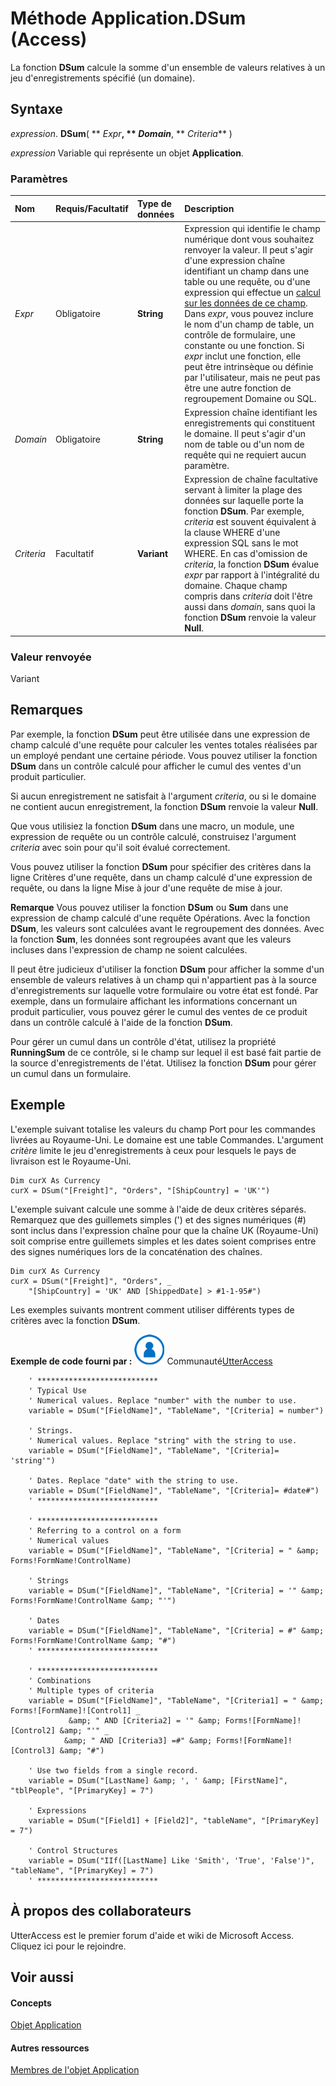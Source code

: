 
# Méthode Application.DSum (Access)

La fonction  **DSum** calcule la somme d'un ensemble de valeurs relatives à un jeu d'enregistrements spécifié (un domaine).


## Syntaxe

 _expression_. **DSum**( ** _Expr_**, ** _Domain_**, ** _Criteria_** )

 _expression_ Variable qui représente un objet **Application**.


### Paramètres



|**Nom**|**Requis/Facultatif**|**Type de données**|**Description**|
|:-----|:-----|:-----|:-----|
| _Expr_|Obligatoire|**String**|Expression qui identifie le champ numérique dont vous souhaitez renvoyer la valeur. Il peut s'agir d'une expression chaîne identifiant un champ dans une table ou une requête, ou d'une expression qui effectue un [calcul sur les données de ce champ](http://msdn.microsoft.com/library/73c27d1c-0a3c-03e4-c17c-337133d7b316%28Office.15%29.aspx). Dans  _expr_, vous pouvez inclure le nom d'un champ de table, un contrôle de formulaire, une constante ou une fonction. Si  _expr_ inclut une fonction, elle peut être intrinsèque ou définie par l'utilisateur, mais ne peut pas être une autre fonction de regroupement Domaine ou SQL.|
| _Domain_|Obligatoire|**String**|Expression chaîne identifiant les enregistrements qui constituent le domaine. Il peut s'agir d'un nom de table ou d'un nom de requête qui ne requiert aucun paramètre.|
| _Criteria_|Facultatif|**Variant**|Expression de chaîne facultative servant à limiter la plage des données sur laquelle porte la fonction  **DSum**. Par exemple, _criteria_ est souvent équivalent à la clause WHERE d'une expression SQL sans le mot WHERE. En cas d'omission de _criteria_, la fonction  **DSum** évalue _expr_ par rapport à l'intégralité du domaine. Chaque champ compris dans _criteria_ doit l'être aussi dans _domain_, sans quoi la fonction  **DSum** renvoie la valeur **Null**.|

### Valeur renvoyée

Variant


## Remarques

Par exemple, la fonction  **DSum** peut être utilisée dans une expression de champ calculé d'une requête pour calculer les ventes totales réalisées par un employé pendant une certaine période. Vous pouvez utiliser la fonction **DSum** dans un contrôle calculé pour afficher le cumul des ventes d'un produit particulier.

Si aucun enregistrement ne satisfait à l'argument  _criteria_, ou si le domaine ne contient aucun enregistrement, la fonction  **DSum** renvoie la valeur **Null**.

Que vous utilisiez la fonction  **DSum** dans une macro, un module, une expression de requête ou un contrôle calculé, construisez l'argument _criteria_ avec soin pour qu'il soit évalué correctement.

Vous pouvez utiliser la fonction  **DSum** pour spécifier des critères dans la ligne Critères d'une requête, dans un champ calculé d'une expression de requête, ou dans la ligne Mise à jour d'une requête de mise à jour.


 **Remarque**  Vous pouvez utiliser la fonction  **DSum** ou **Sum** dans une expression de champ calculé d'une requête Opérations. Avec la fonction **DSum**, les valeurs sont calculées avant le regroupement des données. Avec la fonction **Sum**, les données sont regroupées avant que les valeurs incluses dans l'expression de champ ne soient calculées.

Il peut être judicieux d'utiliser la fonction  **DSum** pour afficher la somme d'un ensemble de valeurs relatives à un champ qui n'appartient pas à la source d'enregistrements sur laquelle votre formulaire ou votre état est fondé. Par exemple, dans un formulaire affichant les informations concernant un produit particulier, vous pouvez gérer le cumul des ventes de ce produit dans un contrôle calculé à l'aide de la fonction **DSum**.

Pour gérer un cumul dans un contrôle d'état, utilisez la propriété  **RunningSum** de ce contrôle, si le champ sur lequel il est basé fait partie de la source d'enregistrements de l'état. Utilisez la fonction **DSum** pour gérer un cumul dans un formulaire.


## Exemple

L'exemple suivant totalise les valeurs du champ Port pour les commandes livrées au Royaume-Uni. Le domaine est une table Commandes. L'argument  _critère_ limite le jeu d'enregistrements à ceux pour lesquels le pays de livraison est le Royaume-Uni.


```
Dim curX As Currency 
curX = DSum("[Freight]", "Orders", "[ShipCountry] = 'UK'")
```

L'exemple suivant calcule une somme à l'aide de deux critères séparés. Remarquez que des guillemets simples (') et des signes numériques (#) sont inclus dans l'expression chaîne pour que la chaîne UK (Royaume-Uni) soit comprise entre guillemets simples et les dates soient comprises entre des signes numériques lors de la concaténation des chaînes.




```
Dim curX As Currency 
curX = DSum("[Freight]", "Orders", _ 
    "[ShipCountry] = 'UK' AND [ShippedDate] > #1-1-95#")
```



Les exemples suivants montrent comment utiliser différents types de critères avec la fonction  **DSum**.

 **Exemple de code fourni par :**
![Icône de membre de la communauté](images/8b9774c4-6c97-470e-b3a2-56d8f786444c.png) Communauté[UtterAccess](http://www.utteraccess.com)




```
    ' ***************************
    ' Typical Use
    ' Numerical values. Replace "number" with the number to use.
    variable = DSum("[FieldName]", "TableName", "[Criteria] = number")

    ' Strings.
    ' Numerical values. Replace "string" with the string to use.
    variable = DSum("[FieldName]", "TableName", "[Criteria]= 'string'")

    ' Dates. Replace "date" with the string to use.
    variable = DSum("[FieldName]", "TableName", "[Criteria]= #date#")
    ' ***************************

    ' ***************************
    ' Referring to a control on a form
    ' Numerical values
    variable = DSum("[FieldName]", "TableName", "[Criteria] = " &amp; Forms!FormName!ControlName)

    ' Strings
    variable = DSum("[FieldName]", "TableName", "[Criteria] = '" &amp; Forms!FormName!ControlName &amp; "'")

    ' Dates
    variable = DSum("[FieldName]", "TableName", "[Criteria] = #" &amp; Forms!FormName!ControlName &amp; "#")
    ' ***************************

    ' ***************************
    ' Combinations
    ' Multiple types of criteria
    variable = DSum("[FieldName]", "TableName", "[Criteria1] = " &amp; Forms![FormName]![Control1] _
             &amp; " AND [Criteria2] = '" &amp; Forms![FormName]![Control2] &amp; "'" _
            &amp; " AND [Criteria3] =#" &amp; Forms![FormName]![Control3] &amp; "#")
    
    ' Use two fields from a single record.
    variable = DSum("[LastName] &amp; ', ' &amp; [FirstName]", "tblPeople", "[PrimaryKey] = 7")
            
    ' Expressions
    variable = DSum("[Field1] + [Field2]", "tableName", "[PrimaryKey] = 7")
    
    ' Control Structures
    variable = DSum("IIf([LastName] Like 'Smith', 'True', 'False')", "tableName", "[PrimaryKey] = 7")
    ' ***************************
```


## À propos des collaborateurs
<a name="AboutContributors"> </a>

UtterAccess est le premier forum d'aide et wiki de Microsoft Access. Cliquez ici pour le rejoindre.


## Voir aussi
<a name="AboutContributors"> </a>


#### Concepts


[Objet Application](aefb0713-97e6-e2c7-e530-8fd2e1316a55.md)
#### Autres ressources


[Membres de l'objet Application](3ab5276c-d52a-72a9-244c-ec92ead48811.md)